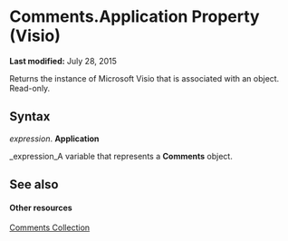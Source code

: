 
# Comments.Application Property (Visio)

 **Last modified:** July 28, 2015

Returns the instance of Microsoft Visio that is associated with an object. Read-only.

## Syntax

 _expression_. **Application**

 _expression_A variable that represents a  **Comments** object.


## See also


#### Other resources


 [Comments Collection](7cd0ee53-6b8d-a03b-ecd6-f6f6dda0f2d4.md)
